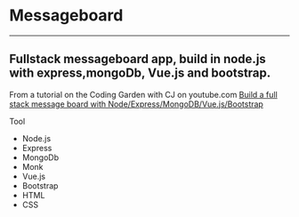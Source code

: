 # Messageboard
---
Fullstack messageboard app, build in node.js with express,mongoDb, Vue.js and bootstrap.
---
From a tutorial on the Coding Garden with CJ on youtube.com
[Build a full stack message board with Node/Express/MongoDB/Vue.js/Bootstrap](https://www.youtube.com/watch?v=2xIoWm08SBM&list=PLM_i0obccy3vJc_cfMSRCxmrFeTzMWN3N&index=4&t=281s)

Tool 
* Node.js
* Express
* MongoDb
* Monk
* Vue.js
* Bootstrap
* HTML
* CSS